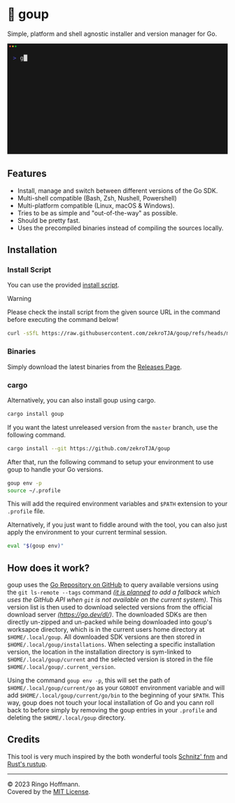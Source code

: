 # 🚀 goup

Simple, platform and shell agnostic installer and version manager for Go.

![](assets/demo.gif)

## Features

- Install, manage and switch between different versions of the Go SDK.
- Multi-shell compatible (Bash, Zsh, Nushell, Powershell)
- Multi-platform compatible (Linux, macOS & Windows).
- Tries to be as simple and "out-of-the-way" as possible.
- Should be pretty fast.
- Uses the precompiled binaries instead of compiling the sources locally.

## Installation

### Install Script

You can use the provided [install script](scripts/install.sh).

> [!WARNING]  
> Please check the install script from the given source URL in the command before executing the command below!

```bash
curl -sSfL https://raw.githubusercontent.com/zekroTJA/goup/refs/heads/main/scripts/install.sh | sudo bash -
```

### Binaries

Simply download the latest binaries from the [Releases Page](https://github.com/zekrotja/goup/releases).

### cargo

Alternatively, you can also install goup using cargo.

```bash
cargo install goup
```

If you want the latest unreleased version from the `master` branch, use the following command.

```bash
cargo install --git https://github.com/zekroTJA/goup
```

After that, run the following command to setup your environment to use goup to handle your Go versions.
```bash
goup env -p
source ~/.profile
```

This will add the required environment variables and `$PATH` extension to your `.profile` file.

Alternatively, if you just want to fiddle around with the tool, you can also just apply the environment to your current terminal session.

```bash
eval "$(goup env)"
```

## How does it work?

goup uses the [Go Repository on GitHub](https://github.com/golang/go) to query available versions using the `git ls-remote --tags` command *([it is planned](https://github.com/zekroTJA/goup/issues/1) to add a fallback which uses the GitHub API when `git` is not available on the current system)*. This version list is then used to download selected versions from the official download server *(https://go.dev/dl/)*. The downloaded SDKs are then directly un-zipped and un-packed while being downloaded into goup's worksapce directory, which is in the current users home directory at `$HOME/.local/goup`. All downloaded SDK versions are then stored in `$HOME/.local/goup/installations`. When selecting a specific installation version, the location in the installation directory is sym-linked to `$HOME/.local/goup/current` and the selected version is stored in the file `$HOME/.local/goup/.current_version`.

Using the command `goup env -p`, this will set the path of `$HOME/.local/goup/current/go` as your `GOROOT` environment variable and will add `$HOME/.local/goup/current/go/bin` to the beginning of your `$PATH`. This way, goup does not touch your local installation of Go and you cann roll back to before simply by removing the goup entries in your `.profile` and deleting the `$HOME/.local/goup` directory.

## Credits

This tool is very much inspired by the both wonderful tools [Schnitz' fnm](https://github.com/Schniz/fnm) and [Rust's rustup](https://github.com/rust-lang/rustup).

---

© 2023 Ringo Hoffmann.  
Covered by the [MIT License](LICENSE).
